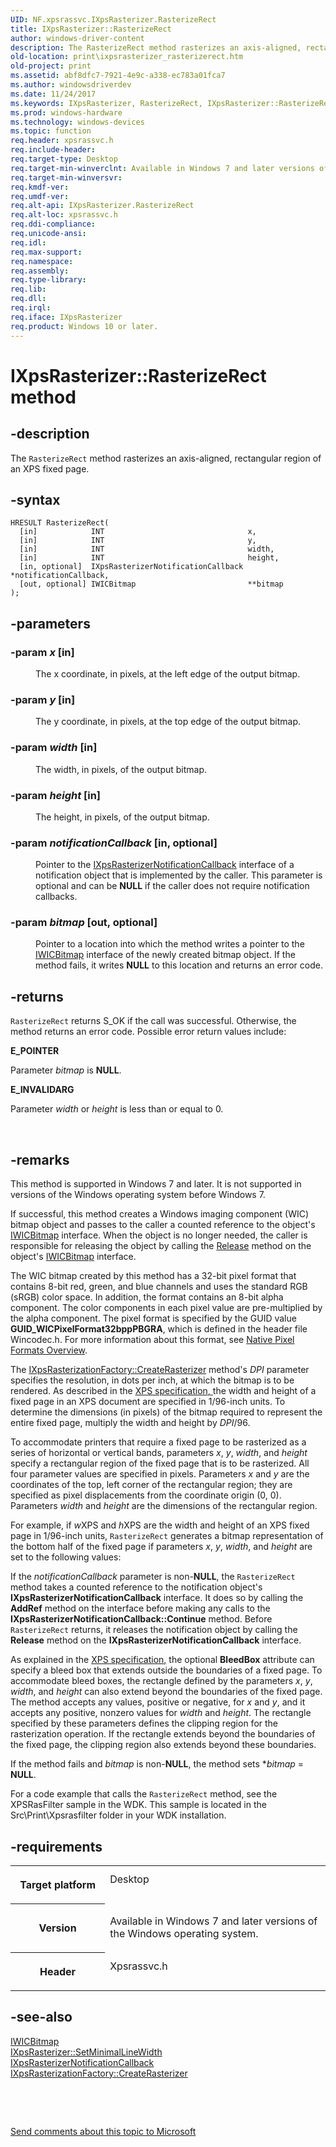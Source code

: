 ```yaml
---
UID: NF.xpsrassvc.IXpsRasterizer.RasterizeRect
title: IXpsRasterizer::RasterizeRect
author: windows-driver-content
description: The RasterizeRect method rasterizes an axis-aligned, rectangular region of an XPS fixed page.
old-location: print\ixpsrasterizer_rasterizerect.htm
old-project: print
ms.assetid: abf8dfc7-7921-4e9c-a338-ec783a01fca7
ms.author: windowsdriverdev
ms.date: 11/24/2017
ms.keywords: IXpsRasterizer, RasterizeRect, IXpsRasterizer::RasterizeRect
ms.prod: windows-hardware
ms.technology: windows-devices
ms.topic: function
req.header: xpsrassvc.h
req.include-header: 
req.target-type: Desktop
req.target-min-winverclnt: Available in Windows 7 and later versions of the Windows operating system.
req.target-min-winversvr: 
req.kmdf-ver: 
req.umdf-ver: 
req.alt-api: IXpsRasterizer.RasterizeRect
req.alt-loc: xpsrassvc.h
req.ddi-compliance: 
req.unicode-ansi: 
req.idl: 
req.max-support: 
req.namespace: 
req.assembly: 
req.type-library: 
req.lib: 
req.dll: 
req.irql: 
req.iface: IXpsRasterizer
req.product: Windows 10 or later.
---
```


# IXpsRasterizer::RasterizeRect method



## -description
<p>The <code>RasterizeRect</code> method rasterizes an axis-aligned, rectangular region of an XPS fixed page.</p>


## -syntax

````
HRESULT RasterizeRect(
  [in]            INT                                x,
  [in]            INT                                y,
  [in]            INT                                width,
  [in]            INT                                height,
  [in, optional]  IXpsRasterizerNotificationCallback *notificationCallback,
  [out, optional] IWICBitmap                         **bitmap
);
````


## -parameters
<dl>

### -param <i>x</i> [in]

<dd>
<p>The x coordinate, in pixels, at the left edge of the output bitmap.</p>
</dd>

### -param <i>y</i> [in]

<dd>
<p>The y coordinate, in pixels, at the top edge of the output bitmap.</p>
</dd>

### -param <i>width</i> [in]

<dd>
<p>The width, in pixels, of the output bitmap.</p>
</dd>

### -param <i>height</i> [in]

<dd>
<p>The height, in pixels, of the output bitmap.</p>
</dd>

### -param <i>notificationCallback</i> [in, optional]

<dd>
<p>Pointer to the <a href="print.ixpsrasterizernotificationcallback_interface">IXpsRasterizerNotificationCallback</a> interface of a notification object that is implemented by the caller. This parameter is optional and can be <b>NULL</b> if the caller does not require notification callbacks.</p>
</dd>

### -param <i>bitmap</i> [out, optional]

<dd>
<p>Pointer to a location into which the method writes a pointer to the <a href="http://msdn.microsoft.com/en-us/library/windows/desktop/ee719675.aspx">IWICBitmap</a> interface of the newly created bitmap object. If the method fails, it writes <b>NULL</b> to this location and returns an error code.</p>
</dd>
</dl>

## -returns
<p><code>RasterizeRect</code> returns S_OK if the call was successful. Otherwise, the method returns an error code. Possible error return values include:</p><dl>
<dt><b>E_POINTER</b></dt>
</dl><p>Parameter <i>bitmap</i> is <b>NULL</b>.</p><dl>
<dt><b>E_INVALIDARG</b></dt>
</dl><p>Parameter <i>width</i> or <i>height</i> is less than or equal to 0.</p>

<p> </p>

## -remarks
<p>This method is supported in Windows 7 and later. It is not supported in versions of the Windows operating system before Windows 7.</p>

<p>If successful, this method creates a Windows imaging component (WIC) bitmap object and passes to the caller a counted reference to the object's <a href="http://msdn.microsoft.com/en-us/library/windows/desktop/ee719675.aspx">IWICBitmap</a> interface. When the object is no longer needed, the caller is responsible for releasing the object by calling the <a href="http://go.microsoft.com/fwlink/p/?linkid=98433">Release</a> method on the object's <a href="http://msdn.microsoft.com/en-us/library/windows/desktop/ee719675.aspx">IWICBitmap</a> interface.</p>

<p>The WIC bitmap created by this method has a 32-bit pixel format that contains 8-bit red, green, and blue channels and uses the standard RGB (sRGB) color space. In addition, the format contains an 8-bit alpha component. The color components in each pixel value are pre-multiplied by the alpha component. The pixel format is specified by the GUID value <b>GUID_WICPixelFormat32bppPBGRA</b>, which is defined in the header file Wincodec.h. For more information about this format, see <a href="http://go.microsoft.com/fwlink/p/?linkid=133874">Native Pixel Formats Overview</a>.</p>

<p>The <a href="print.ixpsrasterizationfactory_createrasterizer">IXpsRasterizationFactory::CreateRasterizer</a> method's <i>DPI</i> parameter specifies the resolution, in dots per inch, at which the bitmap is to be rendered. As described in the <a href="https://msdn.microsoft.com/library/windows/hardware/gg463431">XPS specification</a><u>, </u>the width and height of a fixed page in an XPS document are specified in 1/96-inch units. To determine the dimensions (in pixels) of the bitmap required to represent the entire fixed page, multiply the width and height by <i>DPI</i>/96.</p>

<p>To accommodate printers that require a fixed page to be rasterized as a series of horizontal or vertical bands, parameters <i>x</i>, <i>y</i>, <i>width</i>, and <i>height</i> specify a rectangular region of the fixed page that is to be rasterized. All four parameter values are specified in pixels. Parameters <i>x</i> and <i>y</i> are the coordinates of the top, left corner of the rectangular region; they are specified as pixel displacements from the coordinate origin (0, 0). Parameters <i>width</i> and <i>height</i> are the dimensions of the rectangular region.</p>

<p>For example, if <i>w</i>XPS and <i>h</i>XPS are the width and height of an XPS fixed page in 1/96-inch units, <code>RasterizeRect</code> generates a bitmap representation of the bottom half of the fixed page if parameters <i>x</i>, <i>y</i>, <i>width</i>, and <i>height</i> are set to the following values:</p>

<p>If the <i>notificationCallback</i> parameter is non-<b>NULL</b>, the <code>RasterizeRect</code> method takes a counted reference to the notification object's <b>IXpsRasterizerNotificationCallback</b> interface. It does so by calling the <b>AddRef</b> method on the interface before making any calls to the <b>IXpsRasterizerNotificationCallback::Continue</b> method. Before <code>RasterizeRect</code> returns, it releases the notification object by calling the <b>Release</b> method on the <b>IXpsRasterizerNotificationCallback</b> interface.</p>

<p>As explained in the <a href="https://msdn.microsoft.com/library/windows/hardware/gg463431">XPS specification</a><u>,</u> the optional <b>BleedBox</b> attribute can specify a bleed box that extends outside the boundaries of a fixed page. To accommodate bleed boxes, the rectangle defined by the parameters <i>x</i>, <i>y</i>, <i>width</i>, and <i>height</i> can also extend beyond the boundaries of the fixed page. The method accepts any values, positive or negative, for <i>x</i> and <i>y</i>, and it accepts any positive, nonzero values for <i>width</i> and <i>height</i>. The rectangle specified by these parameters defines the clipping region for the rasterization operation. If the rectangle extends beyond the boundaries of the fixed page, the clipping region also extends beyond these boundaries.</p>

<p>If the method fails and <i>bitmap</i> is non-<b>NULL</b>, the method sets *<i>bitmap</i> = <b>NULL</b>.</p>

<p>For a code example that calls the <code>RasterizeRect</code> method, see the XPSRasFilter sample in the WDK. This sample is located in the Src\Print\Xpsrasfilter folder in your WDK installation.</p>

## -requirements
<table>
<tr>
<th width="30%">
<p>Target platform</p>
</th>
<td width="70%">
<dl>
<dt>Desktop</dt>
</dl>
</td>
</tr>
<tr>
<th width="30%">
<p>Version</p>
</th>
<td width="70%">
<p>Available in Windows 7 and later versions of the Windows operating system.</p>
</td>
</tr>
<tr>
<th width="30%">
<p>Header</p>
</th>
<td width="70%">
<dl>
<dt>Xpsrassvc.h</dt>
</dl>
</td>
</tr>
</table>

## -see-also
<dl>
<dt><a href="http://msdn.microsoft.com/en-us/library/windows/desktop/ee719675.aspx">IWICBitmap</a></dt>
<dt>
<a href="print.ixpsrasterizer_setminimallinewidth">IXpsRasterizer::SetMinimalLineWidth</a>
</dt>
<dt>
<a href="print.ixpsrasterizernotificationcallback_interface">IXpsRasterizerNotificationCallback</a>
</dt>
<dt>
<a href="print.ixpsrasterizationfactory_createrasterizer">IXpsRasterizationFactory::CreateRasterizer</a>
</dt>
</dl>
<p> </p>
<p> </p>
<p><a href="mailto:wsddocfb@microsoft.com?subject=Documentation%20feedback [print\print]:%20IXpsRasterizer::RasterizeRect method%20 RELEASE:%20(11/24/2017)&amp;body=%0A%0APRIVACY STATEMENT%0A%0AWe use your feedback to improve the documentation. We don't use your email address for any other purpose, and we'll remove your email address from our system after the issue that you're reporting is fixed. While we're working to fix this issue, we might send you an email message to ask for more info. Later, we might also send you an email message to let you know that we've addressed your feedback.%0A%0AFor more info about Microsoft's privacy policy, see http://privacy.microsoft.com/en-us/default.aspx." title="Send comments about this topic to Microsoft">Send comments about this topic to Microsoft</a></p>
